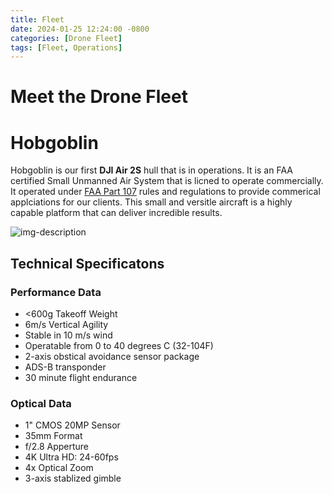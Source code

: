```yaml
---
title: Fleet
date: 2024-01-25 12:24:00 -0800
categories: [Drone Fleet]
tags: [Fleet, Operations]
---
```


# Meet the Drone Fleet 

# Hobgoblin
Hobgoblin is our first **DJI Air 2S** hull that is in operations.  It is an FAA certified Small Unmanned Air System that is licned to operate commercially.  It operated under [FAA Part 107](https://www.ecfr.gov/current/title-14/chapter-I/subchapter-F/part-107) rules and regulations to provide commerical applciations for our clients.  This small and versitle aircraft is a highly capable platform that can deliver incredible results.

![img-description](https://images.we-saas.com/insecure/fill/1000/0/ce/0/plain/https://businesspress.fra1.digitaloceanspaces.com/uploads/pix-prod/1665069949_Dji-Air-2s-Main-Image.png@webp)

## Technical Specificatons

### Performance Data
- <600g Takeoff Weight
- 6m/s Vertical Agility
- Stable in 10 m/s wind
- Operatable from 0 to 40 degrees C (32-104F)
- 2-axis obstical avoidance sensor package
- ADS-B transponder
- 30 minute flight endurance

### Optical Data
- 1" CMOS 20MP Sensor
- 35mm Format
- f/2.8 Apperture
- 4K Ultra HD: 24-60fps
- 4x Optical Zoom
- 3-axis stablized gimble